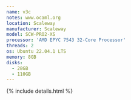 ```yaml
---
name: v3c
notes: www.ocaml.org
location: Scaleway
manufacturer: Scaleway
model: SCW-PRO2-XS
processor: 'AMD EPYC 7543 32-Core Processor'
threads: 2
os: Ubuntu 22.04.1 LTS
memory: 8GB
disks:
  - 28GB
  - 110GB
---
```

{% include details.html %} 

